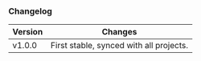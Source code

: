 ### Changelog

| Version    | Changes |
| -------- | ------- |
| v1.0.0  | First stable, synced with all projects.   |
